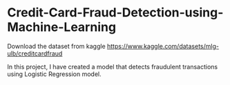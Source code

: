 # Credit-Card-Fraud-Detection-using-Machine-Learning

Download the dataset from kaggle
https://www.kaggle.com/datasets/mlg-ulb/creditcardfraud

In this project, I have created a model that detects fraudulent transactions using Logistic Regression model.
